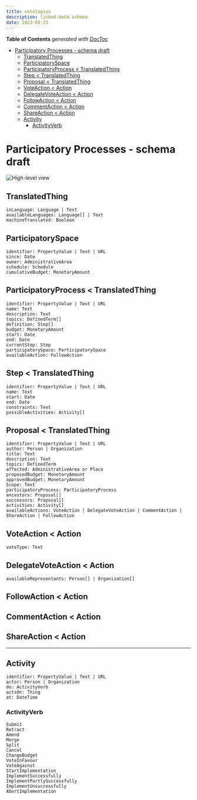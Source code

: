 ```yaml
---
title: ontologies
description: linked-data schema
date: 2023-03-23
---
```

<!-- START doctoc generated TOC please keep comment here to allow auto update -->
<!-- DON'T EDIT THIS SECTION, INSTEAD RE-RUN doctoc TO UPDATE -->
**Table of Contents**  *generated with [DocToc](https://github.com/thlorenz/doctoc)*

- [Participatory Processes - schema draft](#participatory-processes---schema-draft)
  - [TranslatedThing](#translatedthing)
  - [ParticipatorySpace](#participatoryspace)
  - [ParticipatoryProcess < TranslatedThing](#participatoryprocess--translatedthing)
  - [Step < TranslatedThing](#step--translatedthing)
  - [Proposal < TranslatedThing](#proposal--translatedthing)
  - [VoteAction < Action](#voteaction--action)
  - [DelegateVoteAction < Action](#delegatevoteaction--action)
  - [FollowAction < Action](#followaction--action)
  - [CommentAction < Action](#commentaction--action)
  - [ShareAction < Action](#shareaction--action)
  - [Activity](#activity)
    - [ActivityVerb](#activityverb)

<!-- END doctoc generated TOC please keep comment here to allow auto update -->
# Participatory Processes - schema draft

![High-level view](/images/schema.png)

## TranslatedThing
```
inLanguage: Language | Text
availableLanguages: Language[] | Text
machineTranslated: Boolean
```

## ParticipatorySpace

```
identifier: PropertyValue | Text | URL
since: Date
owner: AdministrativeArea
schedule: Schedule
cumulativeBudget: MonetaryAmount
```

## ParticipatoryProcess < TranslatedThing

```
identifier: PropertyValue | Text | URL
name: Text
description: Text
topics: DefinedTerm[]
definition: Step[]
budget: MonetaryAmount
start: Date
end: Date
currentStep: Step
participatorySpace: ParticipatorySpace
availableAction: FollowAction
```

## Step < TranslatedThing

```
identifier: PropertyValue | Text | URL
name: Text
start: Date
end: Date
constraints: Text
possibleActivities: Activity[]
```

## Proposal < TranslatedThing

```
identifier: PropertyValue | Text | URL
author: Person | Organization
title: Text
description: Text
topics: DefinedTerm
affected: AdministrativeArea or Place
proposedBudget: MonetaryAmount
approvedBudget: MonetaryAmount
Scope: Text
participatoryProcess: ParticipatoryProcess
ancestors: Proposal[]
successors: Proposal[]
activities: Activity[]
availableActions: VoteAction | DelegateVoteAction | CommentAction | ShareAction | FollowAction
```

## VoteAction < Action
```
voteType: Text 
```

## DelegateVoteAction < Action
```
availableRepresentants: Person[] | Organization[]
```

## FollowAction < Action

## CommentAction < Action

## ShareAction < Action

---

## Activity
```
identifier: PropertyValue | Text | URL
actor: Person | Organization
do: ActivityVerb
actsOn: Thing
at: DateTime
```

### ActivityVerb

```
Submit
Retract
Amend
Merge
Split
Cancel
ChangeBudget
VoteInFavour
VoteAgainst
StartImplementation
ImplementSuccessfully
ImplementPartlySuccessfully
ImplementUnsuccessfully
AbortImplementation
```
